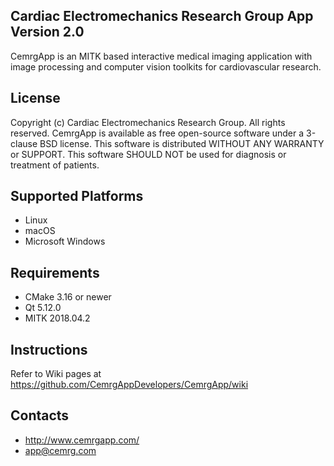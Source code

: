 Cardiac Electromechanics Research Group App Version 2.0
-------------------------------------------------------
CemrgApp is an MITK based interactive medical imaging application with image processing and computer vision toolkits for cardiovascular research.

License
-------
Copyright (c) Cardiac Electromechanics Research Group. All rights reserved.
CemrgApp is available as free open-source software under a 3-clause BSD license.
This software is distributed WITHOUT ANY WARRANTY or SUPPORT.
This software SHOULD NOT be used for diagnosis or treatment of patients.

Supported Platforms
-------------------
- Linux
- macOS
- Microsoft Windows

Requirements
------------
- CMake 3.16 or newer
- Qt 5.12.0
- MITK 2018.04.2

Instructions
------------
Refer to Wiki pages at https://github.com/CemrgAppDevelopers/CemrgApp/wiki

Contacts
--------
- http://www.cemrgapp.com/
- app@cemrg.com
